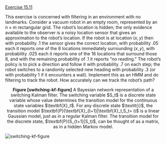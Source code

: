 [Exercise 15.11](15-11/)

This exercise is concerned with filtering in an environment with no
landmarks. Consider a vacuum robot in an empty room, represented by an
$n \times m$ rectangular grid. The robot’s location is hidden; the only
evidence available to the observer is a noisy location sensor that gives
an approximation to the robot’s location. If the robot is at location
$(x, y)$ then with probability .1 the sensor gives the correct location,
with probability .05 each it reports one of the 8 locations immediately
surrounding $(x, y)$, with probability .025 each it reports one of the
16 locations that surround those 8, and with the remaining probability
of .1 it reports “no reading.” The robot’s policy is to pick a direction
and follow it with probability .7 on each step; the robot switches to a
randomly selected new heading with probability .3 (or with probability 1
if it encounters a wall). Implement this as an HMM and do filtering to
track the robot. How accurately can we track the robot’s path?

<center>
<b id="switching-kf-figure">Figure [switching-kf-figure]</b> A Bayesian network representation of a switching Kalman filter. The switching variable $S_t$ is a discrete state variable whose value determines
the transition model for the continuous state variables $\textbf{X}_t$.
For any discrete state $\textit{i}$, the transition model
$\textbf{P}(\textbf{X}_{t+1}|\textbf{X}_t,S_t= i)$ is a linear Gaussian model, just as in a
regular Kalman filter. The transition model for the discrete state,
$\textbf{P}(S_{t+1}|S_t)$, can be thought of as a matrix, as in a hidden
Markov model.
</center>

![switching-kf-figure](http://nalinc.github.io/aima-exercises/Jupyter%20notebook/figures/switching-kf.svg)
